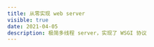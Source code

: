 ```yaml
---
title: 从零实现 web server
visible: true
date: 2021-04-05
description: 极简多线程 server，实现了 WSGI 协议
---
```

